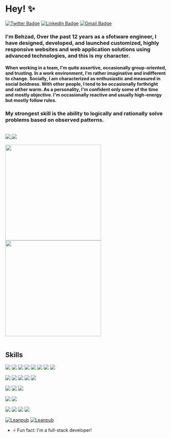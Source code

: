 # Hey! ✨

[![Twitter Badge](https://img.shields.io/badge/Twitter-%20-blue?style=flat&logo=twitter&logoColor=white)](https://twitter.com/behzadabbasi88)
[![LinkedIn Badge](https://img.shields.io/badge/LinkedIn-%20-blue?style=flat&logo=linkedin&logoColor=white)](https://www.linkedin.com/in/behzad88/)
[![Gmail Badge](https://img.shields.io/badge/Gmail-%20-d14836?style=flat&logo=Gmail&logoColor=white)](mailto:behzad88.2012@gmail.com)
### I'm Behzad, Over the past 12 years as a sfotware engineer, I have designed, developed, and launched customized, highly responsive websites and web application solutions using advanced technologies, and this is my character.

#### When working in a team, I'm quite assertive, occasionally group-oriented, and trusting. In a work environment, I'm rather imaginative and indifferent to change. Socially, I am characterized as enthusiastic and measured in social boldness. With other people, I tend to be occasionally forthright and rather warm. As a personality, I'm confident only some of the time and mostly objective. I'm occasionally reactive and usually high-energy but mostly follow rules.

### My strongest skill is the ability to logically and rationally solve problems based on observed patterns.

<br>
<a href="https://github.com/behzad888">
  <img align="top" src="https://github-readme-stats.vercel.app/api?username=behzad888&hide=stars&show_icons=true&theme=dark&time=now" />
</a>
<a href="https://github.com/behzad888">
  <img align="top" src="https://github-readme-stats.vercel.app/api/top-langs/?username=behzad888&layout=compact&theme=dark" />
</a>
<br>
<br>
<a href="https://wakatime.com/share/@behzad88/7372f96b-cd90-41d8-9376-3a1bfdc76225.svg">
  <img height="300" align="top" src="https://wakatime.com/share/@behzad88/7372f96b-cd90-41d8-9376-3a1bfdc76225.svg" />
</a>
<a href="https://wakatime.com/share/@behzad88/e977423f-cb3a-476e-bec2-2512b867456d.svg">
  <img height="300" align="top" src="https://wakatime.com/share/@behzad88/e977423f-cb3a-476e-bec2-2512b867456d.svg" />
</a>
<br>
<br>

## Skills

![](https://img.shields.io/badge/JavaScript-%20-yellow?style=flat&logo=javascript&color=f7df1d&logoColor=white)
![](https://img.shields.io/badge/TypeScript-%20-blue?style=flat&logo=typescript&color=297acb&logoColor=white)
![](https://img.shields.io/badge/React-%20-blue?style=flat&logo=react&color=61dafb&logoColor=white)
![](https://img.shields.io/badge/Redux-%20-blue?style=flat&logo=redux&color=764abc)
![](https://img.shields.io/badge/Vue-%20-blue?style=flat&logo=vuedotjs&color=4fc08d)
![](https://img.shields.io/badge/Next-%20-black?style=flat&logo=next.js)
![](https://img.shields.io/badge/Gatsby-%20-black?style=flat&logo=gatsby&color=663399)
![](https://img.shields.io/badge/Angular-%20-black?style=flat&logo=Angular&color=DD0031)

![](https://img.shields.io/badge/Jest-%20-black?style=flat&logo=jest&color=c21325)
![](https://img.shields.io/badge/Testing%20Library-%20-black?style=flat&logo=testing-library&color=e33332&logoColor=white)
![](https://img.shields.io/badge/GraphQL-%20-black?style=flat&logo=graphql&color=e10098)
![](https://img.shields.io/badge/Firebase-%20-black?style=flat&logo=firebase&color=ffca28&logoColor=white)
![](https://img.shields.io/badge/AWS-%20-black?style=flat&logo=amazon-aws&color=23FF99&logoColor=white)

![](https://img.shields.io/badge/CSS-%20-black?style=flat&logo=css3&color=1572b6)
![](https://img.shields.io/badge/Sass-%20-black?style=flat&logo=sass&color=cc6699&logoColor=white)
![](https://img.shields.io/badge/styled%20components-%20-black?style=flat&logo=styled-components&color=db7093&logoColor=white)

![](https://img.shields.io/badge/.net%20core-%20-black?style=flat&logo=.net&color=5C2D91&logoColor=white)
![](https://img.shields.io/badge/NodeJS-%20-black?style=flat&logo=Node.js&color=339933&logoColor=white)

![](https://img.shields.io/badge/Microsoft%20SQL%20Server-%20-black?style=flat&logo=microsoft-sql-server&color=CC2927&logoColor=white)
![](https://img.shields.io/badge/Redis-%20-black?style=flat&logo=redis&color=DC382D&logoColor=white)
![](https://img.shields.io/badge/PostreSQL-%20-black?style=flat&logo=postgresql&color=336791&logoColor=white)
![](https://img.shields.io/badge/MongoDB-%20-black?style=flat&logo=MongoDb&color=47A248&logoColor=white)

[![Leanpub](https://img.shields.io/badge/Beginning%20Aurelia-%20-black?style=flat&logo=leanpub&color=FDFDFD&logoColor=white)](https://leanpub.com/beginning-of-aurelia)
[![Leanpub](https://img.shields.io/badge/Practical%20Aurelia-%20-black?style=flat&logo=leanpub&color=FDFDFD&logoColor=white)](https://leanpub.com/practical-aurelia)

- ⚡ Fun fact: I'm a full-stack developer!
<!--
- 🔭 I’m currently working on ...
- 🌱 I’m currently learning ...
- 👯 I’m looking to collaborate on ...
- 🤔 I’m looking for help with ...
- 💬 Ask me about ...
- 📫 How to reach me: ...
- 😄 Pronouns: ...
- ⚡ Fun fact: ...
-->
